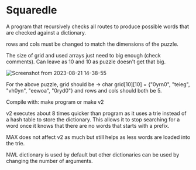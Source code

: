 # Squaredle
A program that recursively checks all routes to produce possible words that are checked against a dictionary.

rows and cols must be changed to match the dimensions of the puzzle.

The size of grid and used arrays just need to big enough (check comments). Can leave as 10 and 10 as puzzle doesn't get that big.

![Screenshot from 2023-08-21 14-38-55](https://github.com/Matt3141592/squaredle/assets/85036247/ffa1fd94-1c90-41db-ab71-652326af89d4)

For the above puzzle, grid should be -> char grid[10][10] = {"0yrn0", "teieg", "vh0yn", "eewoa", "0ryd0"} and rows and cols should both be 5.

Compile with: make program or make v2

v2 executes about 8 times quicker than program as it uses a trie instead of a hash table to store the dictionary. This allows it to stop searching for a word once it knows that there are no words that starts with a prefix.

MAX does not affect v2 as much but still helps as less words are loaded into the trie.

NWL dictionary is used by default but other dictionaries can be used by changing the number of arguments.

